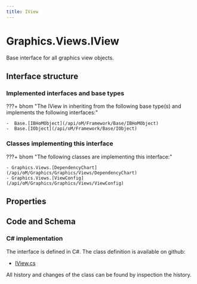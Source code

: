 ```yaml
---
title: IView
---
```


# Graphics.Views.IView

Base interface for all graphics view objects.

## Interface structure

### Implemented interfaces and base types

???+ bhom "The IView in inheriting from the following base type(s) and implements the following interfaces:"

    -  Base.[IBHoMObject](/api/oM/Framework/Base/IBHoMObject)
    -  Base.[IObject](/api/oM/Framework/Base/IObject)


### Classes implementing this interface

???+ bhom "The following classes are implementing this interface:"

    - Graphics.Views.[DependencyChart](/api/oM/Graphics/Graphics/Views/DependencyChart)
    - Graphics.Views.[ViewConfig](/api/oM/Graphics/Graphics/Views/ViewConfig)


## Properties

## Code and Schema

### C# implementation

The interface is defined in C#. The class definition is available on github:

- [IView.cs](https://github.com/BHoM/BHoM/blob/develop/Graphics_oM/Views\IView.cs)

All history and changes of the class can be found by inspection the history.
